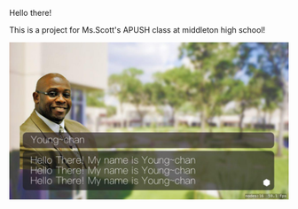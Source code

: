 Hello there!

This is a project for Ms.Scott's APUSH class at middleton high school!

![alt text](https://raw.githubusercontent.com/cheenar/History-of-Middleton/master/resources/img.jpg "test")

